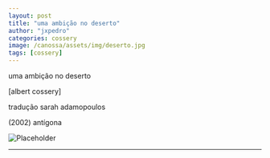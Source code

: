 ```yaml
---
layout: post
title: "uma ambição no deserto"
author: "jxpedro"
categories: cossery
image: /canossa/assets/img/deserto.jpg
tags: [cossery]
---
```


<p >uma ambição no deserto</p>
<p>[albert cossery]</p> 
<p>tradução sarah adamopoulos</p> 
<p>(2002) antígona</p>

![Placeholder](/canossa/assets/img/deserto.jpg)

<p></p>

<hr/>